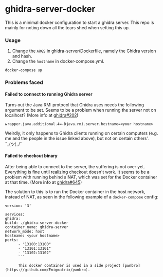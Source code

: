 # ghidra-server-docker


This is a minimal docker configuration to start a ghidra server. This repo is mainly for noting down all the tears shed when setting this up.

### Usage
1. Change the `ARGS` in ghidra-server/Dockerfile, namely the Ghidra version and hash.
2. Change the `hostname` in docker-compose.yml.

```
docker-compose up
```

### Problems faced
#### Failed to connect to running Ghidra server
Turns out the Java RMI protocol that Ghidra uses needs the following argument to be set. Seems to be a problem when running the server not on localhost? (More info at [ghidra#202](https://github.com/NationalSecurityAgency/ghidra/issues/202#issuecomment-475377958))

```
wrapper.java.additional.4=-Djava.rmi.server.hostname=<your hostname>
```

Weirdly, it only happens to Ghidra clients running on certain computers (e.g. me and the people in the issue linked above), but not on certain others'. ¯\_(ツ)_/¯

#### Failed to checkout binary
After being able to connect to the server, the suffering is not over yet. Everything is fine until realizing checkout doesn't work. It seems to be a problem with running behind a NAT, which was set for the Docker container at that time. (More info at [ghidra#645](https://github.com/NationalSecurityAgency/ghidra/issues/645))

The solution to this is to run the Docker container in the host network, instead of NAT, as seen in the following example of a `docker-compose` config:

```
version: '3'

services:
ghidra:
build: ./ghidra-server-docker
container_name: ghidra-server
network_mode: host
hostname: <your hostname>
ports:
      - "13100:13100"
      - "13101:13101"
      - "13102:13102"
      ```

      This docker container is used in a side project [pwnbro](https://github.com/Enigmatrix/pwnbro).
